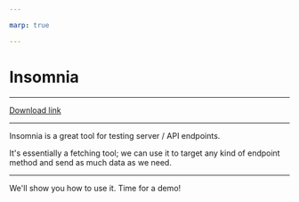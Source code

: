 ```yaml
---

marp: true

---
```


# Insomnia

---

[Download link](https://insomnia.rest/)

---

Insomnia is a great tool for testing server / API endpoints.

It's essentially a fetching tool; we can use it to target any kind of endpoint method and send as much data as we need.

---

We'll show you how to use it. Time for a demo!
